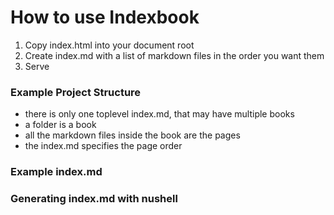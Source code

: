 # How to use Indexbook

1. Copy index.html into your document root
2. Create index.md with a list of markdown files in the order you want them
3. Serve

### Example Project Structure

- there is only one toplevel index.md, that may have multiple books
- a folder is a book
- all the markdown files inside the book are the pages
- the index.md specifies the page order 

### Example index.md

### Generating index.md with nushell